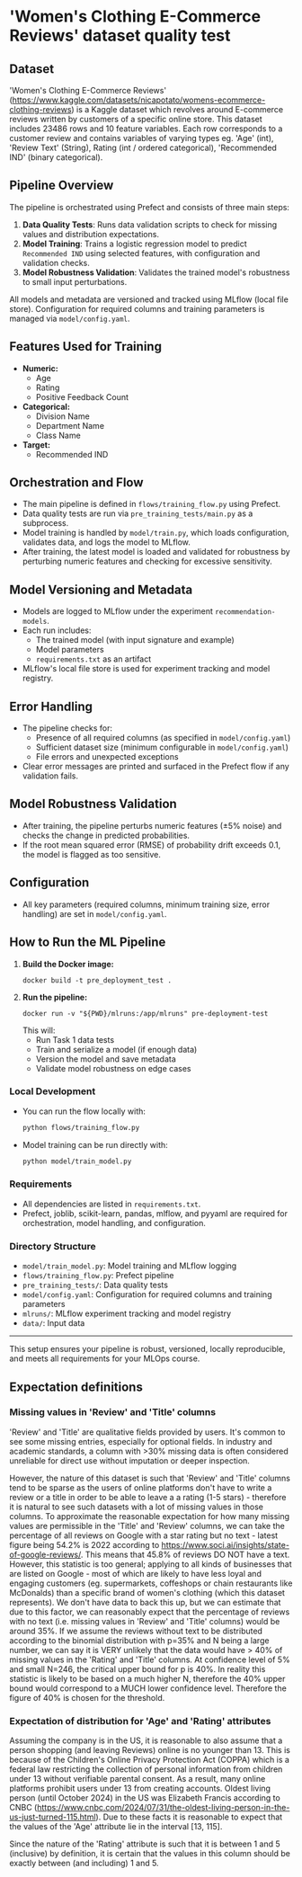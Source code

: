 # 'Women's Clothing E-Commerce Reviews' dataset quality test

## Dataset 
'Women's Clothing E-Commerce Reviews' (https://www.kaggle.com/datasets/nicapotato/womens-ecommerce-clothing-reviews) is a Kaggle dataset which revolves around E-commerce reviews written by customers of a specific online store. This dataset includes 23486 rows and 10 feature variables. Each row corresponds to a customer review and contains variables of varying types eg. 'Age' (int), 'Review Text' (String), Rating (int / ordered categorical), 'Recommended IND' (binary categorical).

## Pipeline Overview

The pipeline is orchestrated using Prefect and consists of three main steps:
1. **Data Quality Tests**: Runs data validation scripts to check for missing values and distribution expectations.
2. **Model Training**: Trains a logistic regression model to predict `Recommended IND` using selected features, with configuration and validation checks.
3. **Model Robustness Validation**: Validates the trained model's robustness to small input perturbations.

All models and metadata are versioned and tracked using MLflow (local file store). Configuration for required columns and training parameters is managed via `model/config.yaml`.

## Features Used for Training
- **Numeric:**
  - Age
  - Rating
  - Positive Feedback Count
- **Categorical:**
  - Division Name
  - Department Name
  - Class Name
- **Target:**
  - Recommended IND

## Orchestration and Flow
- The main pipeline is defined in `flows/training_flow.py` using Prefect.
- Data quality tests are run via `pre_training_tests/main.py` as a subprocess.
- Model training is handled by `model/train.py`, which loads configuration, validates data, and logs the model to MLflow.
- After training, the latest model is loaded and validated for robustness by perturbing numeric features and checking for excessive sensitivity.

## Model Versioning and Metadata
- Models are logged to MLflow under the experiment `recommendation-models`.
- Each run includes:
  - The trained model (with input signature and example)
  - Model parameters
  - `requirements.txt` as an artifact
- MLflow's local file store is used for experiment tracking and model registry.

## Error Handling
- The pipeline checks for:
  - Presence of all required columns (as specified in `model/config.yaml`)
  - Sufficient dataset size (minimum configurable in `model/config.yaml`)
  - File errors and unexpected exceptions
- Clear error messages are printed and surfaced in the Prefect flow if any validation fails.

## Model Robustness Validation
- After training, the pipeline perturbs numeric features (±5% noise) and checks the change in predicted probabilities.
- If the root mean squared error (RMSE) of probability drift exceeds 0.1, the model is flagged as too sensitive.

## Configuration
- All key parameters (required columns, minimum training size, error handling) are set in `model/config.yaml`.

## How to Run the ML Pipeline

1. **Build the Docker image:**
   ```PS
   docker build -t pre_deployment_test .
   ```
2. **Run the pipeline:**
   ```PS
   docker run -v "${PWD}/mlruns:/app/mlruns" pre-deployment-test
   ```
   This will:
   - Run Task 1 data tests
   - Train and serialize a model (if enough data)
   - Version the model and save metadata
   - Validate model robustness on edge cases

### Local Development
- You can run the flow locally with:
  ```bash
  python flows/training_flow.py
  ```
- Model training can be run directly with:
  ```bash
  python model/train_model.py
  ```

### Requirements
- All dependencies are listed in `requirements.txt`.
- Prefect, joblib, scikit-learn, pandas, mlflow, and pyyaml are required for orchestration, model handling, and configuration.

### Directory Structure
- `model/train_model.py`: Model training and MLflow logging
- `flows/training_flow.py`: Prefect pipeline
- `pre_training_tests/`: Data quality tests
- `model/config.yaml`: Configuration for required columns and training parameters
- `mlruns/`: MLflow experiment tracking and model registry
- `data/`: Input data

---

This setup ensures your pipeline is robust, versioned, locally reproducible, and meets all requirements for your MLOps course.

## Expectation definitions

### Missing values in 'Review' and 'Title' columns
'Review' and 'Title' are qualitative fields provided by users. It's common to see some missing entries, especially for optional fields. In industry and academic standards, a column with >30% missing data is often considered unreliable for direct use without imputation or deeper inspection.

However, the nature of this dataset is such that 'Review' and 'Title' columns tend to be sparse as the users of online platforms don't have to write a review or a title in order to be able to leave a a rating (1-5 stars) - therefore it is natural to see such datasets with a lot of missing values in those columns. To approximate the reasonable expectation for how many missing values are permissible in the 'Title' and 'Review' columns, we can take the percentage of all reviews on Google with a star rating but no text - latest figure being 54.2% is 2022 according to https://www.soci.ai/insights/state-of-google-reviews/. This means that 45.8% of reviews DO NOT have a text. However, this statistic is too general; applying to all kinds of businesses that are listed on Google - most of which are likely to have less loyal and engaging customers (eg. supermarkets, coffeshops or chain restaurants like McDonalds) than a specific brand of women's clothing (which this dataset represents). We don't have data to back this up, but we can estimate that due to this factor, we can reasonably expect that the percentage of reviews with no text (i.e. missing values in 'Review' and 'Title' columns) would be around 35%. If we assume the reviews without text to be distributed according to the binomial distribution with p=35% and N being a large number, we can say it is VERY unlikely that the data would have > 40% of missing values in the 'Rating' and 'Title' columns. At confidence level of 5% and small N=246, the critical upper bound for p is 40%. In reality this statistic is likely to be based on a much higher N, therefore the 40% upper bound would correspond to a MUCH lower confidence level. Therefore the figure of 40% is chosen for the threshold.

### Expectation of distribution for 'Age' and 'Rating' attributes

Assuming the company is in the US, it is reasonable to also assume that a person shopping (and leaving Reviews) online is no younger than 13. This is because of the Children's Online Privacy Protection Act (COPPA) which is a federal law restricting the collection of personal information from children under 13 without verifiable parental consent. As a result, many online platforms prohibit users under 13 from creating accounts. Oldest living person (until October 2024) in the US was Elizabeth Francis according to CNBC (https://www.cnbc.com/2024/07/31/the-oldest-living-person-in-the-us-just-turned-115.html). Due to these facts it is reasonable to expect that the values of the 'Age' attribute lie in the interval [13, 115].

Since the nature of the 'Rating' attribute is such that it is between 1 and 5 (inclusive) by definition, it is certain that the values in this column should be exactly between (and including) 1 and 5.

